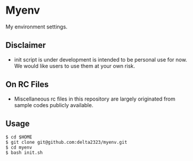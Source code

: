 Myenv
=====

My environment settings.

Disclaimer
-------------

- init script is under development is intended to be personal use for now. We would like users to use them at your own risk.

On RC Files
-------------

- Miscellaneous rc files in this repository are largely originated from sample codes publicly available.

Usage
-------------

```
$ cd $HOME
$ git clone git@github.com:delta2323/myenv.git
$ cd myenv
$ bash init.sh
```
